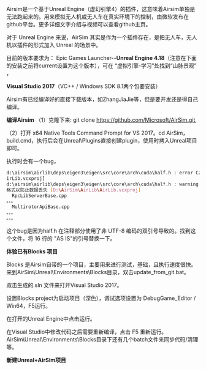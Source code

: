 Airsim是一个基于Unreal Engine（虚幻引擎4）的插件，这意味着Airsim单独是无法跑起来的。用来模拟无人机或无人车在真实环境下的控制，由微软发布在github平台。更多详细文字介绍与视频可以查看github主页。

对于 Unreal Engine 来说，AirSim 其实是作为一个插件存在，是把无人车，无人机以插件的形式加入 Unreal 的场景中。

目前的版本要求为：
Epic Games Launcher--**Unreal Engine 4.18**（注意在下面的安装之前将current设置为这个版本），可在  “虚拟引擎-学习”处找到“山脉景观” ，

**Visual Studio 2017**（VC++ / Windows SDK 8.1两个包要安装）


Airsim有已经编译好的直接下载版本，如ZhangJiaJie等，但是要开发还是得自己编译。

**编译Airsim**
（1）克隆下来: git clone https://github.com/Microsoft/AirSim.git, 

（2）打开 x64 Native Tools Command Prompt for VS 2017。cd AirSim，build.cmd，执行后会在Unreal\Plugins直接创建plugin，使用时拷入Unreal项目即可。

执行时会有一个bug，
``` bash
d:\airsim\airlib\deps\eigen3\eigen\src\core\arch\cuda\half.h : error C2220: 警告被视为错误 - 没有生成“object”文件 [D:\AirSim\AirLib\A
irLib.vcxproj]
d:\airsim\airlib\deps\eigen3\eigen\src\core\arch\cuda\half.h : warning C4819: 该文件包含不能在当前代码页(936)中表示的字符。请将该文件保存为 Unicode
格式以防止数据丢失 [D:\AirSim\AirLib\AirLib.vcxproj]
  RpcLibServerBase.cpp
。。。
  MultirotorApiBase.cpp
。。。
。。。
```
这个bug是因为half.h 在注释部分使用了非 UTF-8 编码的双引号导致的。找到这个文件，将 16 行的 "AS IS"的引号替换一下。

**体验已有Blocks 项目**

Blocks 是Airsim自带的一个项目，主要用来进行测试，基础，且执行速度很快。来到AirSim\Unreal\Environments\Blocks目录，双击update_from_git.bat。

双击生成的.sln 文件来打开Visual Studio 2017。

设置Blocks project为启动项目（深色），调试选项设置为 DebugGame_Editor / Win64，F5运行。

在打开的Unreal Engine中点击运行。

在Visual Studio中修改代码之后需要重新编译，点击 F5 重新运行。AirSim\Unreal\Environments\Blocks目录下还有几个batch文件来同步代码/清理等。

**新建Unreal+AirSim项目**
